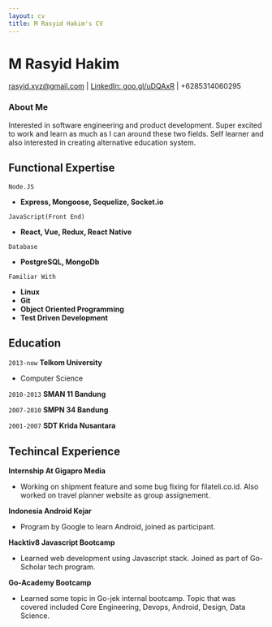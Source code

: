 ```yaml
---
layout: cv
title: M Rasyid Hakim's CV
---
```

# M Rasyid Hakim

<div id="webaddress">
<a href="">rasyid.xyz@gmail.com</a> |
<a href="https://id.linkedin.com/in/rasyid-hakim-139258130">LinkedIn: goo.gl/uDQAxR</a> |
<a>+6285314060295</a>
</div>

### About Me
Interested in software engineering and product development. Super excited to work and learn as much as I can around these two fields. Self learner and also interested in creating alternative education system.

## Functional Expertise

`Node.JS`
- __Express, Mongoose, Sequelize, Socket.io__

`JavaScript(Front End)`
- __React, Vue, Redux, React Native__

`Database`
- __PostgreSQL, MongoDb__ 

`Familiar With`
- __Linux__
- __Git__
- __Object Oriented Programming__
- __Test Driven Development__

## Education

`2013-now`
__Telkom University__
- Computer Science

`2010-2013`
__SMAN 11 Bandung__

`2007-2010`
__SMPN 34 Bandung__

`2001-2007`
__SDT Krida Nusantara__

## Techincal Experience

__Internship At Gigapro Media__
- Working on shipment feature and some bug fixing for filateli.co.id. Also worked on travel planner website as group assignement.

__Indonesia Android Kejar__
- Program by Google to learn Android, joined as participant.

__Hacktiv8 Javascript Bootcamp__
- Learned web development using Javascript stack. Joined as part of Go-Scholar tech program.

__Go-Academy Bootcamp__
- Learned some topic in Go-jek internal bootcamp. Topic that was covered included Core Engineering, Devops, Android, Design, Data Science. 

